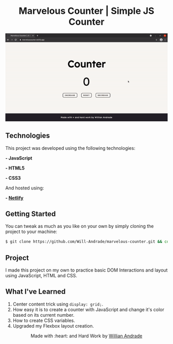 <h1 align="center">
  Marvelous Counter | Simple JS Counter
</h1>

<p align="center">
  <img src="public/marvelousCounter.gif" alt="Marvelous Counter" >
</p>

## Technologies

This project was developed using the following technologies:

**- JavaScript**

**- HTML5** 

**- CSS3**

And hosted using:

**- [Netlify](https://www.netlify.com/)**

## Getting Started

You can tweak as much as you like on your own by simply cloning the project to your machine:

```bash
$ git clone https://github.com/Will-Andrade/marvelous-counter.git && cd marvelous-counter
```

## Project

I made this project on my own to practice basic DOM Interactions and layout using JavaScript, HTML and CSS.

## What I've Learned

1. Center content trick using ```display: grid;```.
2. How easy it is to create a counter with JavaScript and change it's color based on its current number.
3. How to create CSS variables.
4. Upgraded my Flexbox layout creation.

<p align="center">Made with :heart: and Hard Work by <a href="https://github.com/Will-Andrade">Willian Andrade</a></p>
